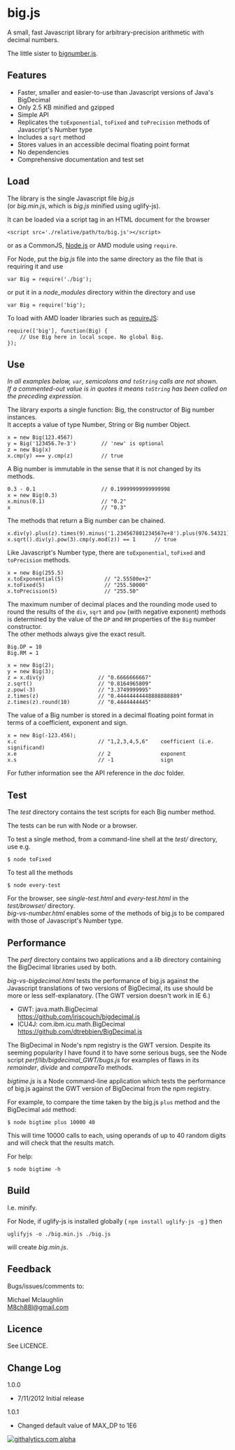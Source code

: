 
# big.js #

A small, fast Javascript library for arbitrary-precision arithmetic with decimal numbers.  

The little sister to [bignumber.js](https://github.com/MikeMcl/bignumber.js/).
     
## Features

  - Faster, smaller and easier-to-use than Javascript versions of Java's BigDecimal
  - Only 2.5 KB minified and gzipped
  - Simple API
  - Replicates the `toExponential`, `toFixed` and `toPrecision` methods of Javascript's Number type
  - Includes a `sqrt` method
  - Stores values in an accessible decimal floating point format
  - No dependencies
  - Comprehensive documentation and test set 

## Load

The library is the single Javascript file *big.js*   
(or *big.min.js*, which is *big.js* minified using uglify-js).   

It can be loaded via a script tag in an HTML document for the browser

    <script src='./relative/path/to/big.js'></script>
   
or as a CommonJS, [Node.js](http://nodejs.org) or AMD module using `require`. 

For Node, put the *big.js* file into the same directory as the file that is requiring it and use

    var Big = require('./big'); 

or put it in a *node_modules* directory within the directory and use

    var Big = require('big'); 
 
To load with AMD loader libraries such as [requireJS](http://requirejs.org/):

    require(['big'], function(Big) {  
        // Use Big here in local scope. No global Big. 
    });

## Use

*In all examples below, `var`, semicolons and `toString` calls are not shown.    
If a commented-out value is in quotes it means `toString` has been called on the preceding expression.*

The library exports a single function: Big, the constructor of Big number instances.    
It accepts a value of type Number, String or Big number Object.  

    x = new Big(123.4567)
    y = Big('123456.7e-3')        // 'new' is optional
    z = new Big(x)
    x.cmp(y) === y.cmp(z)         // true

A Big number is immutable in the sense that it is not changed by its methods.  

    0.3 - 0.1                     // 0.19999999999999998  
    x = new Big(0.3)            
    x.minus(0.1)                  // "0.2"
    x                             // "0.3"

The methods that return a Big number can be chained.

    x.div(y).plus(z).times(9).minus('1.234567801234567e+8').plus(976.54321).div('2598.11772')   
    x.sqrt().div(y).pow(3).cmp(y.mod(z)) == 1      // true

Like Javascript's Number type, there are `toExponential`, `toFixed` and `toPrecision` methods.

    x = new Big(255.5)        
    x.toExponential(5)             // "2.55500e+2"
    x.toFixed(5)                   // "255.50000"
    x.toPrecision(5)               // "255.50"

The maximum number of decimal places and the rounding mode used to round the results of the `div`, `sqrt` and `pow` 
(with negative exponent) methods is determined by the value of the `DP` and `RM` properties of the `Big` number constructor.       
The other methods always give the exact result.

    Big.DP = 10
    Big.RM = 1

    x = new Big(2);
    y = new Big(3);        
    z = x.div(y)                 // "0.6666666667"
    z.sqrt()                     // "0.8164965809"
    z.pow(-3)                    // "3.3749999995"
    z.times(z)                   // "0.44444444448888888889"
    z.times(z).round(10)         // "0.4444444445"

The value of a Big number is stored in a decimal floating point format in terms of a coefficient, exponent and sign.

    x = new Big(-123.456); 
    x.c                          // "1,2,3,4,5,6"    coefficient (i.e. significand)
    x.e                          // 2                exponent 
    x.s                          // -1               sign

For futher information see the API reference in the *doc* folder.

## Test

The *test* directory contains the test scripts for each Big number method. 

The tests can be run with Node or a browser.   

To test a single method, from a command-line shell at the *test/* directory, use e.g.

    $ node toFixed

To test all the methods

    $ node every-test

For the browser, see *single-test.html* and *every-test.html* in the *test/browser/* directory.    
*big-vs-number.html* enables some of the methods of big.js to be compared with those of Javascript's Number type.      

## Performance

The *perf* directory contains two applications and a *lib* directory containing the BigDecimal libraries used by both.   
 
*big-vs-bigdecimal.html* tests the performance of big.js against the Javascript translations of two versions of BigDecimal, its use should be more or less self-explanatory.
(The GWT version doesn't work in IE 6.) 

* GWT: java.math.BigDecimal   
<https://github.com/iriscouch/bigdecimal.js>
* ICU4J: com.ibm.icu.math.BigDecimal    
<https://github.com/dtrebbien/BigDecimal.js>     

The BigDecimal in Node's npm registry is the GWT version. Despite its seeming popularity I have found it to have some serious bugs, see the Node script *perf/lib/bigdecimal_GWT/bugs.js* for examples of flaws in its *remainder*, *divide* and *compareTo* methods.   

*bigtime.js* is a Node command-line application which tests the performance of big.js against the GWT version of 
BigDecimal from the npm registry.  

For example, to compare the time taken by the big.js `plus` method and the BigDecimal `add` method:  
    
    $ node bigtime plus 10000 40      
    
This will time 10000 calls to each, using operands of up to 40 random digits and will check that the results match.   
   
For help:

    $ node bigtime -h

## Build

I.e. minify.

For Node, if uglify-js is installed globally ( `npm install uglify-js -g` ) then 

    uglifyjs -o ./big.min.js ./big.js

will create *big.min.js*.   

## Feedback

Bugs/issues/comments to:

Michael Mclaughlin  
<a href="mailto:M8ch88l@gmail.com">M8ch88l@gmail.com</a>

## Licence

See LICENCE.

## Change Log

1.0.0  
 
* 7/11/2012 Initial release

1.0.1 

* Changed default value of MAX_DP to 1E6  

[![githalytics.com alpha](https://cruel-carlota.pagodabox.com/cc8d37bdc8c4ef250f2b83fd5b7a101a "githalytics.com")](http://githalytics.com/MikeMcl/big.js)
